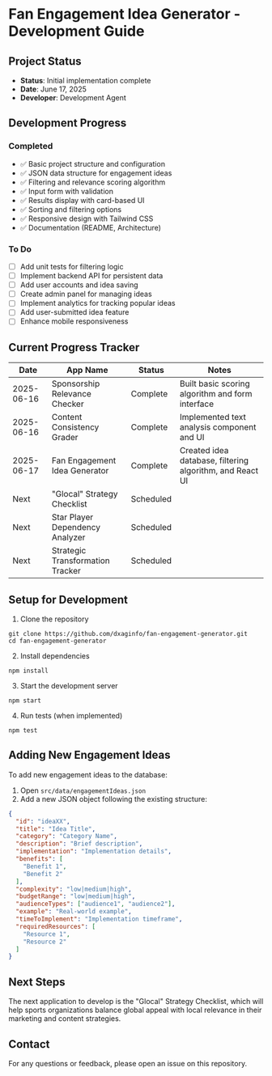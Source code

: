 # Fan Engagement Idea Generator - Development Guide

## Project Status
- **Status**: Initial implementation complete
- **Date**: June 17, 2025
- **Developer**: Development Agent

## Development Progress

### Completed
- ✅ Basic project structure and configuration
- ✅ JSON data structure for engagement ideas
- ✅ Filtering and relevance scoring algorithm
- ✅ Input form with validation
- ✅ Results display with card-based UI
- ✅ Sorting and filtering options
- ✅ Responsive design with Tailwind CSS
- ✅ Documentation (README, Architecture)

### To Do
- [ ] Add unit tests for filtering logic
- [ ] Implement backend API for persistent data
- [ ] Add user accounts and idea saving
- [ ] Create admin panel for managing ideas
- [ ] Implement analytics for tracking popular ideas
- [ ] Add user-submitted idea feature
- [ ] Enhance mobile responsiveness

## Current Progress Tracker

| Date | App Name | Status | Notes |
|------|----------|--------|-------|
| 2025-06-16 | Sponsorship Relevance Checker | Complete | Built basic scoring algorithm and form interface |
| 2025-06-16 | Content Consistency Grader | Complete | Implemented text analysis component and UI |
| 2025-06-17 | Fan Engagement Idea Generator | Complete | Created idea database, filtering algorithm, and React UI |
| Next | "Glocal" Strategy Checklist | Scheduled | |
| Next | Star Player Dependency Analyzer | Scheduled | |
| Next | Strategic Transformation Tracker | Scheduled | |

## Setup for Development

1. Clone the repository
```
git clone https://github.com/dxaginfo/fan-engagement-generator.git
cd fan-engagement-generator
```

2. Install dependencies
```
npm install
```

3. Start the development server
```
npm start
```

4. Run tests (when implemented)
```
npm test
```

## Adding New Engagement Ideas

To add new engagement ideas to the database:

1. Open `src/data/engagementIdeas.json`
2. Add a new JSON object following the existing structure:
```json
{
  "id": "ideaXX",
  "title": "Idea Title",
  "category": "Category Name",
  "description": "Brief description",
  "implementation": "Implementation details",
  "benefits": [
    "Benefit 1",
    "Benefit 2"
  ],
  "complexity": "low|medium|high",
  "budgetRange": "low|medium|high",
  "audienceTypes": ["audience1", "audience2"],
  "example": "Real-world example",
  "timeToImplement": "Implementation timeframe",
  "requiredResources": [
    "Resource 1",
    "Resource 2"
  ]
}
```

## Next Steps

The next application to develop is the "Glocal" Strategy Checklist, which will help sports organizations balance global appeal with local relevance in their marketing and content strategies.

## Contact

For any questions or feedback, please open an issue on this repository.